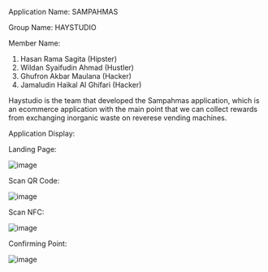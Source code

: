 Application Name:  SAMPAHMAS

Group Name:  HAYSTUDIO

Member Name:

1) Hasan Rama Sagita (Hipster)
2) Wildan Syaifudin Ahmad (Hustler)
3) Ghufron Akbar Maulana (Hacker)
4) Jamaludin Haikal Al Ghifari (Hacker)

Haystudio is the team that developed the Sampahmas application,
which is an ecommerce application with the main point that we can
collect rewards from exchanging inorganic waste on reverese 
vending machines.


Application Display:

Landing Page:

![image](https://github.com/ghufronakbar/sampahmas-vendingmachine-webserver/assets/104415819/d52f50df-7a9b-45f9-bfc8-98627c5c24bc)


Scan QR Code:

![image](https://github.com/ghufronakbar/sampahmas-vendingmachine-webserver/assets/104415819/266c933a-2096-483c-8724-088a5d63c5c4)


Scan NFC:

![image](https://github.com/ghufronakbar/sampahmas-vendingmachine-webserver/assets/104415819/38371666-e2bb-4c61-97d1-5c048971d3bf)


Confirming Point:

![image](https://github.com/ghufronakbar/sampahmas-vendingmachine-webserver/assets/104415819/50c28a45-6a74-47ed-8112-930e80bd0e8f)


